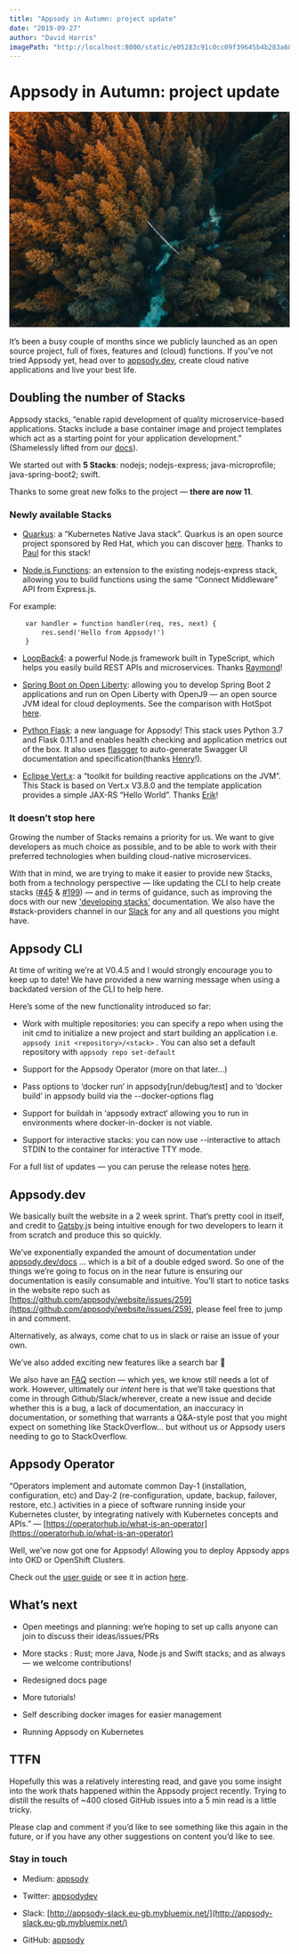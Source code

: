 ```yaml
---
title: "Appsody in Autumn: project update"
date: "2019-09-27"
author: "David Harris"
imagePath: "http://localhost:8000/static/e05283c91c0cc09f39645b4b283a68a7/8dcf2/autumn.jpg"
---
```


# Appsody in Autumn: project update

![Autumn](./resources/autumn.jpeg)

It’s been a busy couple of months since we publicly launched as an open source project, full of fixes, features and (cloud) functions. If you’ve not tried Appsody yet, head over to [appsody.dev](https://appsody.dev), create cloud native applications and live your best life.

## Doubling the number of Stacks

Appsody stacks, “enable rapid development of quality microservice-based applications. Stacks include a base container image and project templates which act as a starting point for your application development.” (Shamelessly lifted from our [docs](https://appsody.dev/docs/stacks/stacks-overview)).

We started out with **5 Stacks**: nodejs; nodejs-express; java-microprofile; java-spring-boot2; swift.

Thanks to some great new folks to the project — **there are now 11**.

### Newly available Stacks

* [Quarkus](https://github.com/appsody/stacks/tree/master/experimental/quarkus): a “Kubernetes Native Java stack”. Quarkus is an open source project sponsored by Red Hat, which you can discover [here](https://quarkus.io/). Thanks to [Paul](https://github.com/paulrobinson) for this stack!

* [Node.js Functions](https://github.com/appsody/stacks/tree/master/experimental/nodejs-functions): an extension to the existing nodejs-express stack, allowing you to build functions using the same “Connect Middleware” API from Express.js.

For example:

```
    var handler = function handler(req, res, next) {
        res.send('Hello from Appsody!')
    }
```

* [LoopBack4](https://github.com/appsody/stacks/tree/master/incubator/nodejs-loopback): a powerful Node.js framework built in TypeScript, which helps you easily build REST APIs and microservices. Thanks [Raymond](https://github.com/raymondfeng)!

* [Spring Boot on Open Liberty](https://github.com/appsody/stacks/tree/master/experimental/java-spring-boot2-liberty): allowing you to develop Spring Boot 2 applications and run on Open Liberty with OpenJ9 — an open source JVM ideal for cloud deployments. See the comparison with HotSpot [here](https://www.eclipse.org/openj9/oj9_performance.html).

* [Python Flask](https://github.com/appsody/stacks/tree/master/incubator/python-flask): a new language for Appsody! This stack uses Python 3.7 and Flask 0.11.1 and enables health checking and application metrics out of the box. It also uses [flasgger](https://github.com/flasgger/flasgger) to auto-generate Swagger UI documentation and specification(thanks [Henry](https://github.com/henrynash)!).

* [Eclipse Vert.x](https://github.com/appsody/stacks/tree/master/experimental/vertx): a “toolkit for building reactive applications on the JVM”. This Stack is based on Vert.x V3.8.0 and the template application provides a simple JAX-RS “Hello World”. Thanks [Erik](https://github.com/edewit)!

### It doesn’t stop here

Growing the number of Stacks remains a priority for us. We want to give developers as much choice as possible, and to be able to work with their preferred technologies when building cloud-native microservices.

With that in mind, we are trying to make it easier to provide new Stacks, both from a technology perspective — like updating the CLI to help create stacks ([#45](https://github.com/appsody/appsody/issues/45) & [#199](https://github.com/appsody/stacks/issues/199)) — and in terms of guidance, such as improving the docs with our new ['developing stacks'](https://appsody.dev/docs/stacks/develop) documentation. We also have the #stack-providers channel in our [Slack](http://appsody-slack.eu-gb.mybluemix.net/) for any and all questions you might have.

## Appsody CLI

At time of writing we’re at V0.4.5 and I would strongly encourage you to keep up to date! We have provided a new warning message when using a backdated version of the CLI to help here.

Here’s some of the new functionality introduced so far:

* Work with multiple repositories: you can specify a repo when using the init cmd to initialize a new project and start building an application i.e. `appsody init <repository>/<stack>` . You can also set a default repository with `appsody repo set-default`

* Support for the Appsody Operator (more on that later…)

* Pass options to ‘docker run’ in appsody[run/debug/test] and to ‘docker build’ in appsody build via the --docker-options flag

* Support for buildah in ‘appsody extract‘ allowing you to run in environments where docker-in-docker is not viable.

* Support for interactive stacks: you can now use --interactive to attach STDIN to the container for interactive TTY mode.

For a full list of updates — you can peruse the release notes [here](https://github.com/appsody/appsody/releases).

## Appsody.dev

We basically built the website in a 2 week sprint. That’s pretty cool in itself, and credit to [Gatsby](https://www.gatsbyjs.org/).js being intuitive enough for two developers to learn it from scratch and produce this so quickly.

We’ve exponentially expanded the amount of documentation under [appsody.dev/docs](https://appsody.dev/docs) … which is a bit of a double edged sword. So one of the things we’re going to focus on in the near future is ensuring our documentation is easily consumable and intuitive. You’ll start to notice tasks in the website repo such as [https://github.com/appsody/website/issues/259](https://github.com/appsody/website/issues/259), please feel free to jump in and comment.

Alternatively, as always, come chat to us in slack or raise an issue of your own.

We’ve also added exciting new features like a search bar 🎉

We also have an [FAQ](https://appsody.dev/docs/faq) section — which yes, we know still needs a lot of work. However, ultimately our *intent* here is that we’ll take questions that come in through Github/Slack/wherever, create a new issue and decide whether this is a bug, a lack of documentation, an inaccuracy in documentation, or something that warrants a Q&A-style post that you might expect on something like StackOverflow… but without us or Appsody users needing to go to StackOverflow.

## Appsody Operator

“Operators implement and automate common Day-1 (installation, configuration, etc) and Day-2 (re-configuration, update, backup, failover, restore, etc.) activities in a piece of software running inside your Kubernetes cluster, by integrating natively with Kubernetes concepts and APIs.” — [https://operatorhub.io/what-is-an-operator](https://operatorhub.io/what-is-an-operator)

Well, we’ve now got one for Appsody! Allowing you to deploy Appsody apps into OKD or OpenShift Clusters.

Check out the [user guide](https://github.com/appsody/appsody-operator/blob/master/doc/user-guide.md) or see it in action [here](https://github.com/appsody/appsody-operator/blob/master/demo/README.md).

## What’s next

* Open meetings and planning: we’re hoping to set up calls anyone can join to discuss their ideas/issues/PRs

* More stacks : Rust; more Java, Node.js and Swift stacks; and as always — we welcome contributions!

* Redesigned docs page

* More tutorials!

* Self describing docker images for easier management

* Running Appsody on Kubernetes

## TTFN

Hopefully this was a relatively interesting read, and gave you some insight into the work thats happened within the Appsody project recently. Trying to distill the results of ~400 closed GitHub issues into a 5 min read is a little tricky.

Please clap and comment if you’d like to see something like this again in the future, or if you have any other suggestions on content you’d like to see.

### Stay in touch

* Medium: [appsody](https://medium.com/appsody)

* Twitter: [appsodydev](https://twitter.com/appsodydev)

* Slack: [http://appsody-slack.eu-gb.mybluemix.net/](http://appsody-slack.eu-gb.mybluemix.net/)

* GitHub: [appsody](https://github.com/appsody)
